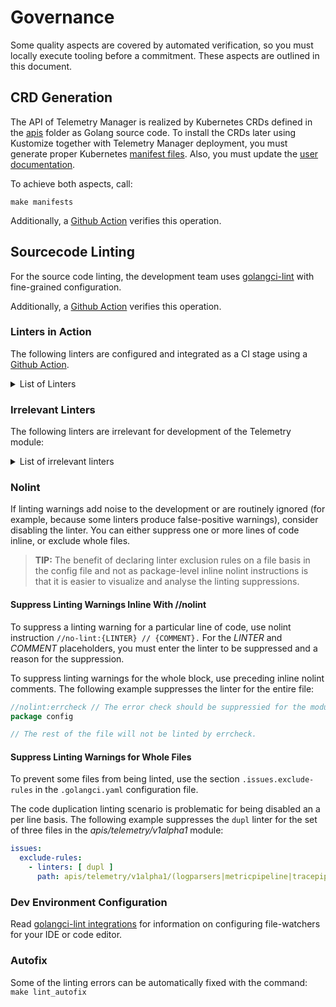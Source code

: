 # Governance

Some quality aspects are covered by automated verification, so you must locally execute tooling before a commitment. These aspects are outlined in this document.

## CRD Generation

The API of Telemetry Manager is realized by Kubernetes CRDs defined in the [apis](../../apis) folder as Golang source code. To install the CRDs later using Kustomize together with Telemetry Manager deployment, you must generate proper Kubernetes [manifest files](../../config/crd/bases). Also, you must update the [user documentation](../user/resources/).

To achieve both aspects, call:

```shell
make manifests
```

Additionally, a [Github Action](../../.github/workflows/pr-code-checks.yml) verifies this operation.

## Sourcecode Linting

For the source code linting, the development team uses [golangci-lint](https://golangci-lint.run) with fine-grained configuration.

Additionally, a [Github Action](../../.github/workflows/pr-code-checks.yml) verifies this operation.

### Linters in Action

The following linters are configured and integrated as a CI stage using a [Github Action](../../.github/workflows/pr-code-checks.yml).

<details>
<summary>List of Linters</summary>
<br>

| Linter                                                                                                                                                                     | Description                                                      | [Suppress](#nolint) |
| -------------------------------------------------------------------------------------------------------------------------------------------------------------------------- | ---------------------------------------------------------------- | ------------------- |
| [`asasalint`](https://github.com/alingse/asasalint) [⛭](https://golangci-lint.run/usage/linters/#asasalint)                                                                | check for pass []any as any in variadic func                     | inline //nolint     |
| [`asciicheck`](https://github.com/tdakkota/asciicheck)                                                                                                                     | checks for non-ASCII identifiers                                 | inline //nolint     |
| [`bodyclose`](https://github.com/timakin/bodyclose)                                                                                                                        | checks whether HTTP response body is closed successfully         | inline //nolint     |
| [`dogsled`](https://github.com/alexkohler/dogsled) [⛭](https://golangci-lint.run/usage/linters/#dogsled)                                                                   | checks assignments with too many blank identifiers               | inline //nolint     |
| [`dupl`](https://github.com/mibk/dupl) [⛭](https://golangci-lint.run/usage/linters/#dupl)                                                                                  | checks for code clone detection                                  |                     |
| [`dupword`](https://github.com/Abirdcfly/dupword) [⛭](https://golangci-lint.run/usage/linters/#dupword)                                                                    | checks for duplicate words in the source code                    | inline //nolint     |
| [`errcheck`](https://github.com/kisielk/errcheck) [⛭](https://golangci-lint.run/usage/linters/#errcheck)                                                                   | checks for unhandled errors                                      | inline //nolint     |
| [`errchkjson`](https://github.com/breml/errchkjson) [⛭](https://golangci-lint.run/usage/linters/#errchkjson)                                                               | checks types passed to the json encoding functions               | inline //nolint     |
| `exportloopref`                                                                                                                                                            | finds exporting pointers for loop variables                      | inline //nolint     |
| [`gci`](https://github.com/daixiang0/gci) [⛭](https://golangci-lint.run/usage/linters/#gci)                                                                                | checks import order and ensures it is always deterministic       | inline //nolint     |
| [`ginkgolinter`](https://github.com/nunnatsa/ginkgolinter) [⛭](https://golangci-lint.run/usage/linters/#ginkgolinter)                                                      | enforces standards of using Ginkgo and Gomega                    | inline //nolint     |
| [`gocheckcompilerdirectives`](https://github.com/leighmcculloch/gocheckcompilerdirectives)                                                                                 | checks go compiler directive comments                            | inline //nolint     |
| `gochecknoinits`                                                                                                                                                           | checks that no init functions are present                        | inline //nolint     |
| [`gofmt`](https://pkg.go.dev/cmd/gofmt) [⛭](https://golangci-lint.run/usage/linters/#gofmt)                                                                                | checks whether code was [gofmt](https://pkg.go.dev/cmd/gofmt) ed |                     |
| [`goimports`](https://pkg.go.dev/golang.org/x/tools/cmd/goimports) [⛭](https://golangci-lint.run/usage/linters/#goimports)                                                 | check import statements formatting                               | inline //nolint     |
| [`gosec`](https://github.com/securego/gosec) [⛭](https://golangci-lint.run/usage/linters/#gosec)                                                                           | inspects source code for security problems                       | inline //nolint     |
| [`govet`](https://pkg.go.dev/cmd/vet) [⛭](https://golangci-lint.run/usage/linters/#govet)                                                                                  | examines Go source code and reports suspicious constructs        | inline //nolint     |
| [`ineffassign`](https://github.com/gordonklaus/ineffassign)                                                                                                                | detects when assignments to existing variables are not used      | inline //nolint     |
| [`loggercheck`](https://github.com/timonwong/loggercheck) [⛭](https://golangci-lint.run/usage/linters/#loggercheck)                                                        | checks key-value pairs for common logger libraries               | inline //nolint     |
| [`misspell`](https://github.com/client9/misspell) [⛭](https://golangci-lint.run/usage/linters/#misspell)                                                                   | finds commonly misspelled English words in comments              | inline //nolint     |
| [`nolintlint`](https://github.com/golangci/golangci-lint/blob/master/pkg/golinters/nolintlint/internal/README.md) [⛭](https://golangci-lint.run/usage/linters/#nolintlint) | reports ill-formed or insufficient nolint directives             | inline //nolint     |
| [`revive`](https://github.com/mgechev/revive) [⛭](https://golangci-lint.run/usage/linters/#revive)                                                                         | comprehensive golint replacement                                 | inline //nolint     |
| [`staticcheck`](https://staticcheck.io/docs/checks/) [⛭](https://golangci-lint.run/usage/linters/#staticcheck)                                                             | performs static code analysis                                    | inline //nolint     |
| [`stylecheck`](https://github.com/dominikh/go-tools/tree/master/stylecheck) [⛭](https://golangci-lint.run/usage/linters/#stylecheck)                                       | examines Go code-style conformance                               | inline //nolint     |
| `typecheck`                                                                                                                                                                | parses and type-checks Go code                                   | inline //nolint     |
| [`unparam`](https://github.com/mvdan/unparam) [⛭](https://golangci-lint.run/usage/linters/#unparam)                                                                        | reports unused function parameters                               | inline //nolint     |
| [`unused`](https://github.com/dominikh/go-tools/tree/master/unused)                                                                                                        | checks for unused constants, variables, functions and types      | inline //nolint     |

</details>

### Irrelevant Linters

The following linters are irrelevant for development of the Telemetry module:

<details>
<summary>List of irrelevant linters</summary>
<br>

| Linter             | Reason                               |
| ------------------ | ------------------------------------ |
| `bidichk`          | superseded by `stylecheck`           |
| `deadcode`         | superseded by `unused`               |
| `execinquery`      | `database/sql` package is not used   |
| `exhaustivestruct` | superseded by `exhaustruct`          |
| `forcetypeassert`  | superseded by `errcheck`             |
| `golint`           | superseded by `revive`, `stylecheck` |
| `ifshort`          | deprecated                           |
| `interfacer`       | deprecated                           |
| `maligned`         | superseded by `govet`                |
| `nosnakecase`      | superseded by `revive`               |
| `rowserrcheck`     | `database/sql` package is not used   |
| `sqlclosecheck`    | `database/sql` package is not used   |
| `scopelint`        | superseded by `exportloopref`        |
| `structcheck`      | superseded by `unused`               |
| `testableexamples` | Go Example functions are not used    |
| `varcheck`         | superseded by `unused`               |
| `wastedassign`     | superseded by `inefassign`           |

</details>

### Nolint

If linting warnings add noise to the development or are routinely ignored (for example, because some linters produce false-positive warnings), consider disabling the linter.
You can either suppress one or more lines of code inline, or exclude whole files.

> **TIP:** The benefit of declaring linter exclusion rules on a file basis in the config file and not as package-level inline nolint instructions is that it is easier to visualize and analyse the linting suppressions.

#### Suppress Linting Warnings Inline With //nolint

To suppress a linting warning for a particular line of code, use nolint instruction `//no-lint:{LINTER} // {COMMENT}.` For the _LINTER_ and _COMMENT_ placeholders, you must enter the linter to be suppressed and a reason for the suppression.

To suppress linting warnings for the whole block, use preceding inline nolint comments. The following example suppresses the linter for the entire file:

   ```go
   //nolint:errcheck // The error check should be suppressied for the module.
   package config

   // The rest of the file will not be linted by errcheck.
   ```

#### Suppress Linting Warnings for Whole Files

To prevent some files from being linted, use the section `.issues.exclude-rules` in the `.golangci.yaml` configuration file.

The code duplication linting scenario is problematic for being disabled an a per line basis. The following example suppresses the `dupl` linter for the set of three files in the _apis/telemetry/v1alpha1_ module:

   ```yaml
   issues:
     exclude-rules:
       - linters: [ dupl ]
         path: apis/telemetry/v1alpha1/(logparsers|metricpipeline|tracepipeline)_types_test.go
   ```

### Dev Environment Configuration

Read [golangci-lint integrations](https://golangci-lint.run/welcome/integrations/) for information on configuring file-watchers for your IDE or code editor.

### Autofix

Some of the linting errors can be automatically fixed with the command:
`make lint_autofix`
